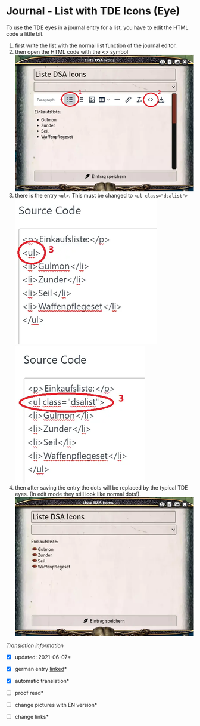# Journal - List with TDE Icons (Eye)

To use the TDE eyes in a journal entry for a list, you have to edit the HTML code a little bit.
1. first write the list with the normal list function of the journal editor.
2. then open the HTML code with the <> symbol
![Code Editor öffnen](images/en-journals-TDA-icons-list_0.webp)
3. there is the entry `<ul>`. This must be changed to `<ul class="dsalist">`
![Unbearbeiteter Code](images/en-journals-TDA-icons-list_1.webp)
![Bearbeiteter Code](images/en-journals-TDA-icons-list_2.webp)
4. then after saving the entry the dots will be replaced by the typical TDE eyes. (In edit mode they still look like normal dots!).
![Aufzählung mit Augen](images/en-journals-TDA-icons-list_3.webp)


*Translation information*  
*[x] updated: 2021-06-07*  
*[x] german entry [linked](de/de-Journal-DSA_Icons_Auge.md)*  
*[x] automatic translation*  
*[ ] proof read*  
*[ ] change pictures with EN version*
*[ ] change links*  

